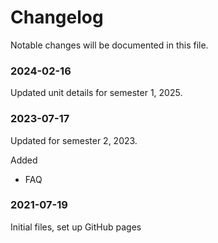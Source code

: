 # Changelog

Notable changes will be documented in this file.

### 2024-02-16

Updated unit details for semester 1, 2025.

### 2023-07-17

Updated for semester 2, 2023.

Added

- FAQ

### 2021-07-19

Initial files, set up GitHub pages
